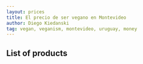 ```yaml
---
layout: prices
title: El precio de ser vegano en Montevideo
author: Diego Kiedanski
tag: vegan, veganism, montevideo, uruguay, money
---
```


## List of products

